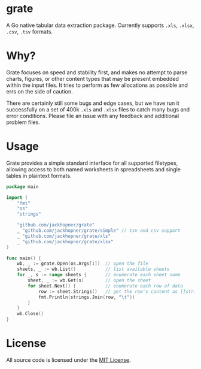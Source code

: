 # grate

A Go native tabular data extraction package. Currently supports `.xls`, `.xlsx`, `.csv`, `.tsv` formats.

# Why?

Grate focuses on speed and stability first, and makes no attempt to parse charts, figures, or other content types that may be present embedded within the input files. It tries to perform as few allocations as possible and errs on the side of caution.

There are certainly still some bugs and edge cases, but we have run it successfully on a set of 400k `.xls` and `.xlsx` files to catch many bugs and error conditions. Please file an issue with any feedback and additional problem files.

# Usage

Grate provides a simple standard interface for all supported filetypes, allowing access to both named worksheets in spreadsheets and single tables in plaintext formats.

```go
package main

import (
    "fmt"
    "os"
    "strings"

    "github.com/jackhopner/grate"
    _ "github.com/jackhopner/grate/simple" // tsv and csv support
    _ "github.com/jackhopner/grate/xls"
    _ "github.com/jackhopner/grate/xlsx"
)

func main() {
    wb, _ := grate.Open(os.Args[1])  // open the file
    sheets, _ := wb.List()           // list available sheets
    for _, s := range sheets {       // enumerate each sheet name
        sheet, _ := wb.Get(s)        // open the sheet
        for sheet.Next() {           // enumerate each row of data
            row := sheet.Strings()   // get the row's content as []string
            fmt.Println(strings.Join(row, "\t"))
        }
    }
    wb.Close()
}
```

# License

All source code is licensed under the [MIT License](https://raw.github.com/jackhopner/grate/master/LICENSE).
